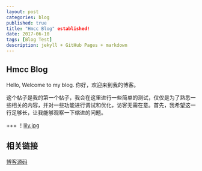 ```yaml
---
layout: post
categories: blog
published: true
title: "Hmcc Blog" established!
date: 2017-06-10
tags: [Blog Test]
description: jekyll + GitHub Pages + markdown
---
```



##  Hmcc Blog
Hello, Welcome to my blog.
你好，欢迎来到我的博客。

这个帖子是我的第一个帖子，我会在这里进行一些简单的测试，仅仅是为了熟悉一些相关的内容，并对一些功能进行调试和优化，访客无需在意。首先，我希望这一行足够长，让我能够观察一下缩进的问题。

+++
！[lily.jpg](images/cover_1.jpg)

##  相关链接
[博客源码](https://github.com/huameicc/huameicc.github.io)
